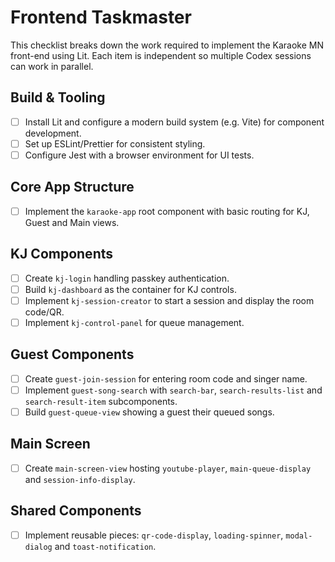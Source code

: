 # Frontend Taskmaster

This checklist breaks down the work required to implement the Karaoke MN front-end using Lit.
Each item is independent so multiple Codex sessions can work in parallel.

## Build & Tooling
- [ ] Install Lit and configure a modern build system (e.g. Vite) for component development.
- [ ] Set up ESLint/Prettier for consistent styling.
- [ ] Configure Jest with a browser environment for UI tests.

## Core App Structure
- [ ] Implement the `karaoke-app` root component with basic routing for KJ, Guest and Main views.

## KJ Components
- [ ] Create `kj-login` handling passkey authentication.
- [ ] Build `kj-dashboard` as the container for KJ controls.
- [ ] Implement `kj-session-creator` to start a session and display the room code/QR.
- [ ] Implement `kj-control-panel` for queue management.

## Guest Components
- [ ] Create `guest-join-session` for entering room code and singer name.
- [ ] Implement `guest-song-search` with `search-bar`, `search-results-list` and `search-result-item` subcomponents.
- [ ] Build `guest-queue-view` showing a guest their queued songs.

## Main Screen
- [ ] Create `main-screen-view` hosting `youtube-player`, `main-queue-display` and `session-info-display`.

## Shared Components
- [ ] Implement reusable pieces: `qr-code-display`, `loading-spinner`, `modal-dialog` and `toast-notification`.


